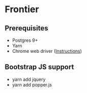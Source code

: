 # Frontier

## Prerequisites
* Postgres 9+
* Yarn
* Chrome web driver ([Instructions](https://github.com/SeleniumHQ/selenium/wiki/ChromeDriver#quick-installation))


## Bootstrap JS support
* yarn add jquery
* yarn add popper.js
